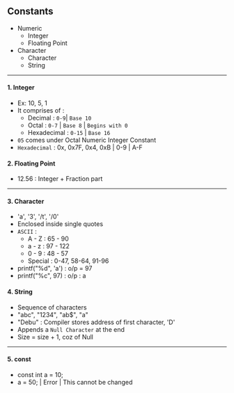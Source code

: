 ## Constants
- Numeric
    - Integer
    - Floating Point
- Character
    - Character
    - String

---

#### 1. Integer
- Ex: 10, 5, 1
- It comprises of :
    - Decimal : `0-9`| `Base 10`
    - Octal : `0-7` | `Base 8` | `Begins with 0`
    - Hexadecimal : `0-15` | `Base 16`
- `05` comes under Octal Numeric Integer Constant
- `Hexadecimal` : 0x, 0x7F, 0x4, 0xB | 0-9 | A-F

#### 2. Floating Point
- 12.56 : Integer + Fraction part

---

#### 3. Character
- 'a', '3', '/t', '/0'
- Enclosed inside single quotes
- `ASCII` : 
    - A - Z : 65 - 90
    - a - z : 97 - 122
    - 0 - 9 : 48 - 57
    - Special : 0-47, 58-64, 91-96
- printf("%d", 'a') : o/p = 97
- printf("%c", 97) : o/p : a

#### 4. String
- Sequence of characters
- "abc", "1234", "ab$", "a"
- "Debu" : Compiler stores address of first character, 'D'
- Appends a `Null Character` at the end
- Size = size + 1, coz of Null 

---

#### 5. const
- const int a = 10;
- a = 50; | Error | This cannot be changed
